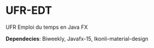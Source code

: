 # UFR-EDT
UFR Emploi du temps en Java FX

**Dependecies**: Biweekly, Javafx-15, Ikonli-material-design

